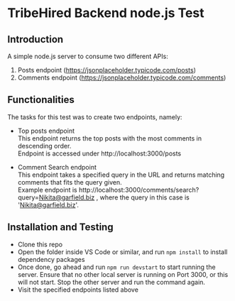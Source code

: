# TribeHired Backend node.js Test

## Introduction
A simple node.js server to consume two different APIs:  
1. Posts endpoint (https://jsonplaceholder.typicode.com/posts)
2. Comments endpoint (https://jsonplaceholder.typicode.com/comments)

## Functionalities
The tasks for this test was to create two endpoints, namely:  
* Top posts endpoint  
    This endpoint returns the top posts with the most comments in descending order.  
    Endpoint is accessed under http://localhost:3000/posts

* Comment Search endpoint  
    This endpoint takes a specified query in the URL and returns matching comments that fits the query given.  
    Example endpoint is http://localhost:3000/comments/search?query=Nikita@garfield.biz , where the query in this case is 'Nikita@garfield.biz'.

## Installation and Testing
* Clone this repo
* Open the folder inside VS Code or similar, and run `npm install` to install dependency packages
* Once done, go ahead and run `npm run devstart` to start running the server. Ensure that no other local server is running on Port 3000, or this will not start. Stop the other server and run the command again.
* Visit the specified endpoints listed above